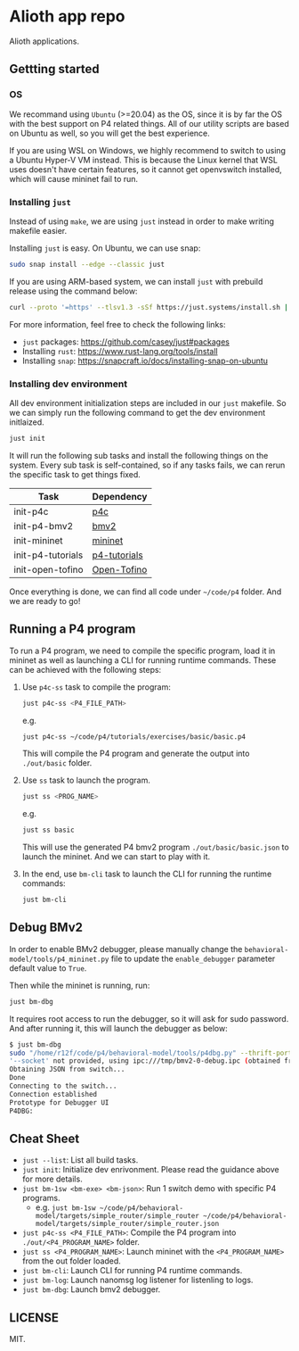 # Alioth app repo

Alioth applications.

## Gettting started

### OS

We recommand using `Ubuntu` (>=20.04) as the OS, since it is by far the OS with the best support on P4 related things. All of our utility scripts are based on Ubuntu as well, so you will get the best experience.

If you are using WSL on Windows, we highly recommend to switch to using a Ubuntu Hyper-V VM instead. This is because the Linux kernel that WSL uses doesn't have certain features, so it cannot get openvswitch installed, which will cause mininet fail to run.

### Installing `just`

Instead of using `make`, we are using `just` instead in order to make writing makefile easier.

Installing `just` is easy. On Ubuntu, we can use snap:

```bash
sudo snap install --edge --classic just
```

If you are using ARM-based system, we can install `just` with prebuild release using the command below:

```bash
curl --proto '=https' --tlsv1.3 -sSf https://just.systems/install.sh | sudo bash -s -- --to /usr/local/bin
```

For more information, feel free to check the following links:

- `just` packages: <https://github.com/casey/just#packages>
- Installing `rust`: <https://www.rust-lang.org/tools/install>
- Installing `snap`: <https://snapcraft.io/docs/installing-snap-on-ubuntu>

### Installing dev environment

All dev environment initialization steps are included in our `just` makefile. So we can simply run the following command to get the dev environment initlaized. 

```bash
just init
```

It will run the following sub tasks and install the following things on the system. Every sub task is self-contained, so if any tasks fails, we can rerun the specific task to get things fixed.

| Task | Dependency |
| - | - |
| init-p4c | [p4c](https://github.com/p4lang/p4c) |
| init-p4-bmv2 | [bmv2](https://github.com/p4lang/behavioral-model) |
| init-mininet | [mininet](https://github.com/mininet/mininet) |
| init-p4-tutorials | [p4-tutorials](https://github.com/p4lang/tutorials) |
| init-open-tofino | [Open-Tofino](https://github.com/barefootnetworks/Open-Tofino) |

Once everything is done, we can find all code under `~/code/p4` folder. And we are ready to go!

## Running a P4 program

To run a P4 program, we need to compile the specific program, load it in mininet as well as launching a CLI for running runtime commands. These can be achieved with the following steps:

1. Use `p4c-ss` task to compile the program:

   ```bash
   just p4c-ss <P4_FILE_PATH>
   ```

   e.g.
   ```bash
   just p4c-ss ~/code/p4/tutorials/exercises/basic/basic.p4
   ```

   This will compile the P4 program and generate the output into `./out/basic` folder.

2. Use `ss` task to launch the program.

   ```bash
   just ss <PROG_NAME>
   ```

   e.g.
   ```bash
   just ss basic
   ```

   This will use the generated P4 bmv2 program `./out/basic/basic.json` to launch the mininet. And we can start to play with it.

3. In the end, use `bm-cli` task to launch the CLI for running the runtime commands:

   ```bash
   just bm-cli
   ```

## Debug BMv2

In order to enable BMv2 debugger, please manually change the `behavioral-model/tools/p4_mininet.py` file to update the `enable_debugger` parameter default value to `True`.

Then while the mininet is running, run:

```bash
just bm-dbg
```

It requires root access to run the debugger, so it will ask for sudo password. And after running it, this will launch the debugger as below:

```bash
$ just bm-dbg
sudo "/home/r12f/code/p4/behavioral-model/tools/p4dbg.py" --thrift-port 9090
'--socket' not provided, using ipc:///tmp/bmv2-0-debug.ipc (obtained from switch)
Obtaining JSON from switch...
Done
Connecting to the switch...
Connection established
Prototype for Debugger UI
P4DBG:
```

## Cheat Sheet

- `just --list`: List all build tasks.
- `just init`: Initialize dev enrivonment. Please read the guidance above for more details.
- `just bm-1sw <bm-exe> <bm-json>`: Run 1 switch demo with specific P4 programs.
  - e.g. `just bm-1sw ~/code/p4/behavioral-model/targets/simple_router/simple_router ~/code/p4/behavioral-model/targets/simple_router/simple_router.json`
- `just p4c-ss <P4_FILE_PATH>`: Compile the P4 program into `./out/<P4_PROGRAM_NAME>` folder.
- `just ss <P4_PROGRAM_NAME>`: Launch mininet with the `<P4_PROGRAM_NAME>` from the out folder loaded.
- `just bm-cli`: Launch CLI for running P4 runtime commands.
- `just bm-log`: Launch nanomsg log listener for listenling to logs.
- `just bm-dbg`: Launch bmv2 debugger.

## LICENSE

MIT.